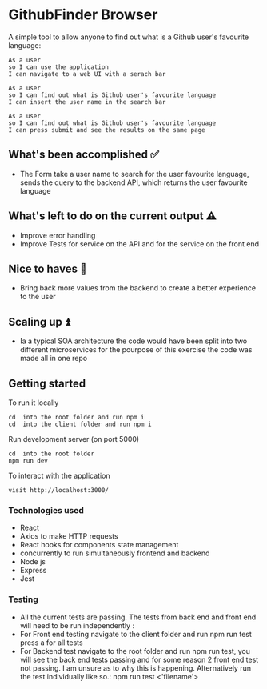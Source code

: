 # GithubFinder Browser

A simple tool to allow anyone to find out what is a Github user's favourite language:
```
As a user
so I can use the application
I can navigate to a web UI with a serach bar
```

```
As a user
so I can find out what is Github user's favourite language
I can insert the user name in the search bar
```

```
As a user
so I can find out what is Github user's favourite language
I can press submit and see the results on the same page
```


## What's been accomplished ✅

- The Form take a user name to search for the user favourite language, sends the query to the backend API, which  returns the user favourite language 

## What's left to do on the current output ⚠️

- Improve error handling 
- Improve Tests for service on the API and for the service on the front end

## Nice to haves 💫

- Bring back more values from the backend to create a better experience to the user

## Scaling up ⏫

- Ia a typical SOA architecture the code would have been split into two different microservices for the pourpose of this exercise the code was made all in   one repo

## Getting started

To run it locally 

```
cd  into the root folder and run npm i
cd  into the client folder and run npm i
```

Run development server (on port 5000)

```
cd  into the root folder 
npm run dev
```

To interact with the application

```
visit http://localhost:3000/
```

### Technologies used

- React
- Axios to make HTTP requests
- React hooks for components state management
- concurrently to run simultaneously frontend and backend
- Node js
- Express
- Jest 

### Testing

- All the current tests are passing. The tests from back end and front end will need to be run independently :
- For Front end testing navigate to the client folder and run npm run test press a for all tests
- For Backend test navigate to the root folder and run npm run test, you will see the back end tests passing and for some reason
2 front end test not passing. I am unsure as to why this is happening. Alternatively run the test individually like so.:
npm run test <'filename'>
